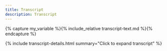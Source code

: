 ```yaml
---
title: Transcript
description: Transcript
---
```



{% capture my_variable %}{% include_relative transcript-text.md %}{% endcapture %}

{% include transcript-details.html summary="Click to expand transcript" %}

